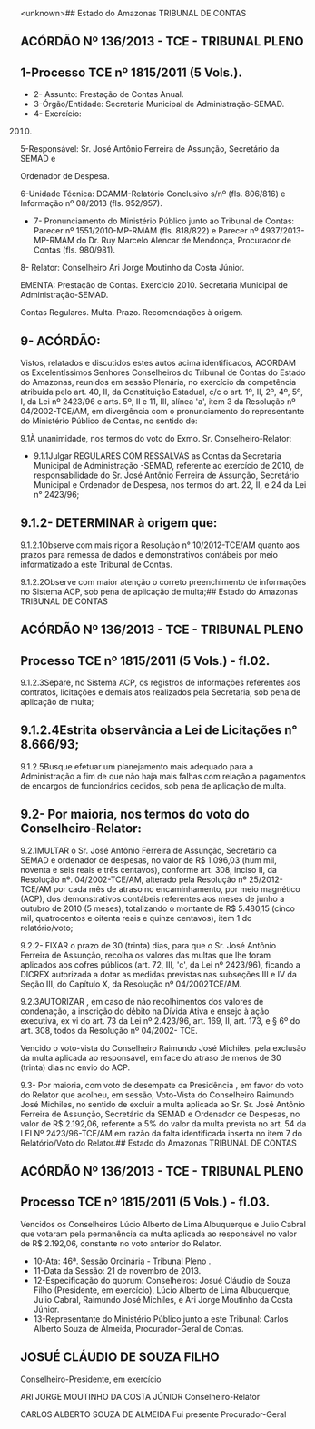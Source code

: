 &lt;unknown&gt;## Estado do Amazonas TRIBUNAL DE CONTAS

## ACÓRDÃO Nº 136/2013 - TCE - TRIBUNAL PLENO

## 1-Processo TCE nº 1815/2011 (5 Vols.).

- 2- Assunto: Prestação de Contas Anual.
- 3-Órgão/Entidade: Secretaria Municipal de Administração-SEMAD.
- 4- Exercício:

2010.

5-Responsável: Sr. José  Antônio  Ferreira  de Assunção,  Secretário  da  SEMAD  e

Ordenador de Despesa.

6-Unidade Técnica: DCAMM-Relatório  Conclusivo  s/nº  (fls.  806/816)  e  Informação  nº 08/2013 (fls. 952/957).

- 7-  Pronunciamento  do Ministério Público  junto  ao Tribunal  de Contas: Parecer  nº 1551/2010-MP-RMAM  (fls.  818/822)  e  Parecer  nº  4937/2013-MP-RMAM  do  Dr.  Ruy Marcelo Alencar de Mendonça, Procurador de Contas (fls. 980/981).

8- Relator: Conselheiro Ari Jorge Moutinho da Costa Júnior.

EMENTA: Prestação de Contas. Exercício 2010. Secretaria Municipal de Administração-SEMAD.

Contas  Regulares.  Multa.  Prazo.  Recomendações  à origem.

## 9- ACÓRDÃO:

Vistos, relatados e discutidos estes autos acima identificados,  ACORDAM os Excelentíssimos Senhores Conselheiros do Tribunal de Contas do Estado do Amazonas, reunidos em sessão Plenária, no exercício da competência atribuída pelo  art.  40,  II, da Constituição Estadual, c/c o art. 1º, II, 2º, 4º, 5º, I, da Lei nº 2423/96 e arts. 5º, II e 11, III, alínea 'a', item 3 da Resolução nº 04/2002-TCE/AM, em divergência com o pronunciamento do representante do Ministério Público de Contas, no sentido de:

9.1À unanimidade, nos termos do voto do Exmo. Sr. Conselheiro-Relator:

- 9.1.1Julgar REGULARES  COM  RESSALVAS as  Contas  da  Secretaria Municipal de Administração -SEMAD, referente ao exercício de 2010, de responsabilidade do Sr. José Antônio Ferreira de Assunção, Secretário  Municipal e Ordenador de Despesa, nos termos do art. 22, II, e 24 da Lei n° 2423/96;

## 9.1.2- DETERMINAR à origem que:

9.1.2.1Observe com mais rigor a Resolução n° 10/2012-TCE/AM quanto aos prazos para remessa de dados e demonstrativos contábeis por meio informatizado a este Tribunal de Contas.

9.1.2.2Observe com maior atenção o correto preenchimento de informações no Sistema ACP, sob pena de aplicação de multa;## Estado do Amazonas TRIBUNAL DE CONTAS

## ACÓRDÃO Nº 136/2013 - TCE - TRIBUNAL PLENO

## Processo TCE nº 1815/2011 (5 Vols.) - fl.02.

9.1.2.3Separe,  no Sistema  ACP,  os  registros  de  informações referentes  aos contratos,  licitações  e  demais  atos  realizados  pela  Secretaria,  sob  pena  de  aplicação  de multa;

## 9.1.2.4Estrita observância a Lei de Licitações n° 8.666/93;

9.1.2.5Busque efetuar um planejamento mais adequado para a Administração a fim de que não haja mais falhas com relação a pagamentos de encargos de funcionários cedidos, sob pena de aplicação de multa.

## 9.2- Por maioria, nos termos do voto do Conselheiro-Relator:

9.2.1MULTAR o  Sr.  José  Antônio  Ferreira  de  Assunção,  Secretário  da SEMAD e ordenador de despesas, no  valor  de  R$  1.096,03  (hum mil, noventa e seis reais e três centavos), conforme art. 308, inciso II, da Resolução nº. 04/2002-TCE/AM, alterado pela Resolução nº 25/2012-TCE/AM por cada mês de atraso no encaminhamento, por meio magnético (ACP), dos demonstrativos contábeis referentes aos  meses  de  junho  a  outubro  de  2010  (5  meses),  totalizando  o  montante  de R$ 5.480,15 (cinco  mil,  quatrocentos  e  oitenta  reais  e  quinze  centavos),  item  1  do relatório/voto;

9.2.2- FIXAR o prazo de 30 (trinta) dias, para que o Sr. José Antônio Ferreira de Assunção, recolha os valores das multas que lhe foram aplicados aos cofres públicos (art.  72,  III,  'c',  da  Lei  nº  2423/96),  ficando  a  DICREX  autorizada  a  dotar  as  medidas previstas nas subseções III e  IV da Seção III, do Capítulo X, da Resolução nº 04/2002TCE/AM.

9.2.3AUTORIZAR , em caso de não recolhimentos dos valores de condenação, a inscrição do débito na Dívida Ativa e ensejo à ação executiva, ex vi do art. 73 da Lei nº 2.423/96,  art. 169,  II,  art. 173, e § 6º do art. 308,  todos da Resolução nº 04/2002- TCE.

Vencido o voto-vista do Conselheiro Raimundo José Michiles, pela exclusão da  multa  aplicada  ao  responsável,  em  face  do  atraso  de menos  de  30  (trinta)  dias  no envio do ACP.

9.3- Por maioria, com voto de desempate da Presidência , em favor do voto do Relator que acolheu, em sessão, Voto-Vista do Conselheiro Raimundo José Michiles, no  sentido  de  excluir  a  multa  aplicada  ao  Sr.  Sr.  José  Antônio  Ferreira  de  Assunção, Secretário da SEMAD e Ordenador de Despesas, no valor de R$ 2.192,06, referente a 5% do  valor  da  multa  prevista  no  art.  54  da  LEI  Nº  2423/96-TCE/AM  em  razão  da  falta identificada inserta no item 7 do Relatório/Voto do Relator.## Estado do Amazonas TRIBUNAL DE CONTAS

## ACÓRDÃO Nº 136/2013 - TCE - TRIBUNAL PLENO

## Processo TCE nº 1815/2011 (5 Vols.) - fl.03.

Vencidos os Conselheiros Lúcio Alberto de Lima Albuquerque e Julio Cabral que  votaram  pela  permanência  da  multa  aplicada  ao  responsável  no  valor  de  R$ 2.192,06, constante no voto anterior do Relator.

- 10-Ata: 46ª. Sessão Ordinária - Tribunal Pleno .
- 11-Data da Sessão: 21 de novembro de 2013.
- 12-Especificação do quorum: Conselheiros: Josué Cláudio de Souza Filho (Presidente, em exercício), Lúcio Alberto de Lima Albuquerque, Julio Cabral, Raimundo José Michiles, e Ari Jorge Moutinho da Costa Júnior.
- 13-Representante do Ministério Público junto a este Tribunal: Carlos Alberto Souza de Almeida, Procurador-Geral de Contas.

## JOSUÉ CLÁUDIO DE SOUZA FILHO

Conselheiro-Presidente, em exercício

ARI JORGE MOUTINHO DA COSTA JÚNIOR Conselheiro-Relator

CARLOS ALBERTO SOUZA DE ALMEIDA Fui presente Procurador-Geral